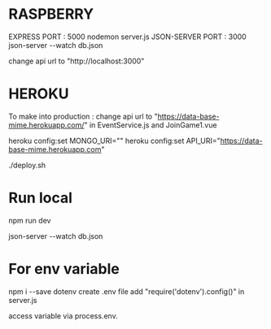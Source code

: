 # RASPBERRY

EXPRESS PORT : 5000
nodemon server.js
JSON-SERVER PORT : 3000
json-server --watch db.json

change api url to "http://localhost:3000"


# HEROKU
To make into production :
change api url to "https://data-base-mime.herokuapp.com/" in EventService.js and JoinGame1.vue

heroku config:set MONGO_URI=""
heroku config:set API_URI="https://data-base-mime.herokuapp.com"

./deploy.sh

# Run local

npm run dev

json-server --watch db.json

# For env variable 

npm i --save dotenv
create .env file
add "require('dotenv').config()" in server.js

access variable via process.env.








